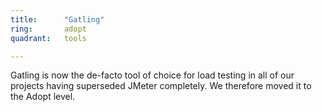 ```yaml
---
title:      "Gatling"
ring:       adopt
quadrant:   tools

---
```


Gatling is now the de-facto tool of choice for load testing in all of our
projects having superseded JMeter completely. We therefore moved it to the
Adopt level. 
